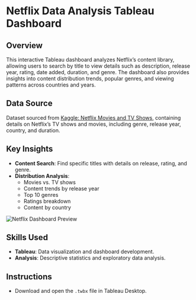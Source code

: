 # Netflix Data Analysis Tableau Dashboard

## Overview
This interactive Tableau dashboard analyzes Netflix’s content library, allowing users to search by title to view details such as description, release year, rating, date added, duration, and genre. The dashboard also provides insights into content distribution trends, popular genres, and viewing patterns across countries and years.

## Data Source
Dataset sourced from [Kaggle: Netflix Movies and TV Shows](https://www.kaggle.com/datasets/rahulvyasm/netflix-movies-and-tv-shows), containing details on Netflix’s TV shows and movies, including genre, release year, country, and duration.

## Key Insights
- **Content Search**: Find specific titles with details on release, rating, and genre.
- **Distribution Analysis**:
  - Movies vs. TV shows
  - Content trends by release year
  - Top 10 genres
  - Ratings breakdown
  - Content by country

![Netflix Dashboard Preview](images/Dashboard_Display.gif)

## Skills Used
- **Tableau**: Data visualization and dashboard development.
- **Analysis**: Descriptive statistics and exploratory data analysis.

## Instructions
- Download and open the `.twbx` file in Tableau Desktop.
